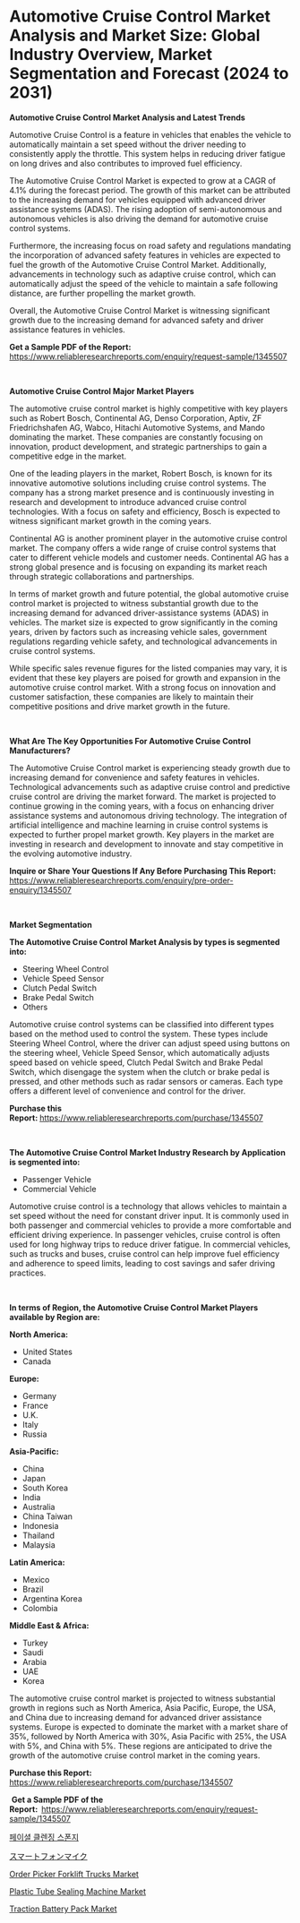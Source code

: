 <p><h1>Automotive Cruise Control Market Analysis and Market Size: Global Industry Overview, Market Segmentation and Forecast (2024 to 2031)</h1></p><p><strong>Automotive Cruise Control Market Analysis and Latest Trends</strong></p>
<p><p>Automotive Cruise Control is a feature in vehicles that enables the vehicle to automatically maintain a set speed without the driver needing to consistently apply the throttle. This system helps in reducing driver fatigue on long drives and also contributes to improved fuel efficiency.</p><p>The Automotive Cruise Control Market is expected to grow at a CAGR of 4.1% during the forecast period. The growth of this market can be attributed to the increasing demand for vehicles equipped with advanced driver assistance systems (ADAS). The rising adoption of semi-autonomous and autonomous vehicles is also driving the demand for automotive cruise control systems.</p><p>Furthermore, the increasing focus on road safety and regulations mandating the incorporation of advanced safety features in vehicles are expected to fuel the growth of the Automotive Cruise Control Market. Additionally, advancements in technology such as adaptive cruise control, which can automatically adjust the speed of the vehicle to maintain a safe following distance, are further propelling the market growth.</p><p>Overall, the Automotive Cruise Control Market is witnessing significant growth due to the increasing demand for advanced safety and driver assistance features in vehicles.</p></p>
<p><strong>Get a Sample PDF of the Report:&nbsp;</strong> <a href="https://www.reliableresearchreports.com/enquiry/request-sample/1345507">https://www.reliableresearchreports.com/enquiry/request-sample/1345507</a></p>
<p>&nbsp;</p>
<p><strong>Automotive Cruise Control Major Market Players</strong></p>
<p><p>The automotive cruise control market is highly competitive with key players such as Robert Bosch, Continental AG, Denso Corporation, Aptiv, ZF Friedrichshafen AG, Wabco, Hitachi Automotive Systems, and Mando dominating the market. These companies are constantly focusing on innovation, product development, and strategic partnerships to gain a competitive edge in the market.</p><p>One of the leading players in the market, Robert Bosch, is known for its innovative automotive solutions including cruise control systems. The company has a strong market presence and is continuously investing in research and development to introduce advanced cruise control technologies. With a focus on safety and efficiency, Bosch is expected to witness significant market growth in the coming years.</p><p>Continental AG is another prominent player in the automotive cruise control market. The company offers a wide range of cruise control systems that cater to different vehicle models and customer needs. Continental AG has a strong global presence and is focusing on expanding its market reach through strategic collaborations and partnerships.</p><p>In terms of market growth and future potential, the global automotive cruise control market is projected to witness substantial growth due to the increasing demand for advanced driver-assistance systems (ADAS) in vehicles. The market size is expected to grow significantly in the coming years, driven by factors such as increasing vehicle sales, government regulations regarding vehicle safety, and technological advancements in cruise control systems.</p><p>While specific sales revenue figures for the listed companies may vary, it is evident that these key players are poised for growth and expansion in the automotive cruise control market. With a strong focus on innovation and customer satisfaction, these companies are likely to maintain their competitive positions and drive market growth in the future.</p></p>
<p>&nbsp;</p>
<p><strong>What Are The Key Opportunities For Automotive Cruise Control Manufacturers?</strong></p>
<p><p>The Automotive Cruise Control market is experiencing steady growth due to increasing demand for convenience and safety features in vehicles. Technological advancements such as adaptive cruise control and predictive cruise control are driving the market forward. The market is projected to continue growing in the coming years, with a focus on enhancing driver assistance systems and autonomous driving technology. The integration of artificial intelligence and machine learning in cruise control systems is expected to further propel market growth. Key players in the market are investing in research and development to innovate and stay competitive in the evolving automotive industry.</p></p>
<p><strong>Inquire or Share Your Questions If Any Before Purchasing This Report:</strong> <a href="https://www.reliableresearchreports.com/enquiry/pre-order-enquiry/1345507">https://www.reliableresearchreports.com/enquiry/pre-order-enquiry/1345507</a></p>
<p>&nbsp;</p>
<p><strong>Market Segmentation</strong></p>
<p><strong>The Automotive Cruise Control Market Analysis by types is segmented into:</strong></p>
<p><ul><li>Steering Wheel Control</li><li>Vehicle Speed Sensor</li><li>Clutch Pedal Switch</li><li>Brake Pedal Switch</li><li>Others</li></ul></p>
<p><p>Automotive cruise control systems can be classified into different types based on the method used to control the system. These types include Steering Wheel Control, where the driver can adjust speed using buttons on the steering wheel, Vehicle Speed Sensor, which automatically adjusts speed based on vehicle speed, Clutch Pedal Switch and Brake Pedal Switch, which disengage the system when the clutch or brake pedal is pressed, and other methods such as radar sensors or cameras. Each type offers a different level of convenience and control for the driver.</p></p>
<p><strong>Purchase this Report:&nbsp;</strong><a href="https://www.reliableresearchreports.com/purchase/1345507">https://www.reliableresearchreports.com/purchase/1345507</a></p>
<p>&nbsp;</p>
<p><strong>The Automotive Cruise Control Market Industry Research by Application is segmented into:</strong></p>
<p><ul><li>Passenger Vehicle</li><li>Commercial Vehicle</li></ul></p>
<p><p>Automotive cruise control is a technology that allows vehicles to maintain a set speed without the need for constant driver input. It is commonly used in both passenger and commercial vehicles to provide a more comfortable and efficient driving experience. In passenger vehicles, cruise control is often used for long highway trips to reduce driver fatigue. In commercial vehicles, such as trucks and buses, cruise control can help improve fuel efficiency and adherence to speed limits, leading to cost savings and safer driving practices.</p></p>
<p>&nbsp;</p>
<p><strong>In terms of Region, the Automotive Cruise Control Market Players available by Region are:</strong></p>
<p>
    <p> <strong> North America: </strong>
        <ul>
            <li>United States</li>
            <li>Canada</li>
        </ul>
        </p> 
    <p> <strong> Europe: </strong>
        <ul>
            <li>Germany</li>
            <li>France</li>
            <li>U.K.</li>
            <li>Italy</li>
            <li>Russia</li>
        </ul>
        </p> 
    <p> <strong> Asia-Pacific: </strong>
        <ul>
            <li>China</li>
            <li>Japan</li>
            <li>South Korea</li>
            <li>India</li>
            <li>Australia</li>
            <li>China Taiwan</li>
            <li>Indonesia</li>
            <li>Thailand</li>
            <li>Malaysia</li>
        </ul>
        </p> 
    <p> <strong> Latin America: </strong>
        <ul>
            <li>Mexico</li>
            <li>Brazil</li>
            <li>Argentina Korea</li>
            <li>Colombia</li>
        </ul>
        </p> 
    <p> <strong> Middle East & Africa: </strong>
        <ul>
            <li>Turkey</li>
            <li>Saudi</li>
            <li>Arabia</li>
            <li>UAE</li>
            <li>Korea</li>
        </ul>
    </p>
    </p>
<p><p>The automotive cruise control market is projected to witness substantial growth in regions such as North America, Asia Pacific, Europe, the USA, and China due to increasing demand for advanced driver assistance systems. Europe is expected to dominate the market with a market share of 35%, followed by North America with 30%, Asia Pacific with 25%, the USA with 5%, and China with 5%. These regions are anticipated to drive the growth of the automotive cruise control market in the coming years.</p></p>
<p><strong>Purchase this Report: </strong><a href="https://www.reliableresearchreports.com/purchase/1345507">https://www.reliableresearchreports.com/purchase/1345507</a></p>
<p>&nbsp;<strong>Get a Sample PDF of the Report:&nbsp;&nbsp;</strong><a href="https://www.reliableresearchreports.com/enquiry/request-sample/1345507">https://www.reliableresearchreports.com/enquiry/request-sample/1345507</a></p>
<p><strong></strong></p>
<p><p><a href="https://medium.com/@royross51/%EC%96%BC%EA%B5%B4-%ED%81%B4%EB%A0%8C%EC%A7%95-%EC%8A%A4%ED%8E%80%EC%A7%80-%EC%8B%9C%EC%9E%A5-2031%EB%85%84%EA%B9%8C%EC%A7%80%EC%9D%98-%ED%8A%B8%EB%A0%8C%EB%93%9C-%EC%98%88%EC%B8%A1-%EB%B0%8F-%EA%B2%BD%EC%9F%81-%EB%B6%84%EC%84%9D-e88c783e90cb">페이셜 클렌징 스폰지</a></p><p><a href="https://medium.com/@andmartmello/%E3%82%B9%E3%83%9E%E3%83%BC%E3%83%88%E3%83%95%E3%82%A9%E3%83%B3%E3%83%9E%E3%82%A4%E3%82%AF%E5%B8%82%E5%A0%B4%E3%83%AC%E3%83%9D%E3%83%BC%E3%83%88%E3%81%AF-%E3%81%93%E3%81%AE%E5%B8%82%E5%A0%B4%E3%81%AE%E6%9C%80%E6%96%B0%E3%81%AE%E3%83%88%E3%83%AC%E3%83%B3%E3%83%89%E3%81%A8%E6%88%90%E9%95%B7%E6%A9%9F%E4%BC%9A%E3%82%92%E6%98%8E%E3%82%89%E3%81%8B%E3%81%AB%E3%81%97%E3%81%A6%E3%81%84%E3%81%BE%E3%81%99-8f5f5091e55b">スマートフォンマイク</a></p><p><a href="https://ivy-potential-64b.notion.site/Order-Picker-Forklift-Trucks-Market-Provides-Detailed-Segmentation-of-this-Market-based-on-Type-App-4369985877f843ab895b4e65db659444">Order Picker Forklift Trucks Market</a></p><p><a href="https://issuu.com/reportprime-2/docs/plastic-tube-sealing-machine-market-size-2030.pptx">Plastic Tube Sealing Machine‎ Market</a></p><p><a href="https://github.com/jodemen/Market-Research-Report-List-1/blob/main/traction-battery-pack-market.md">Traction Battery Pack Market</a></p></p>